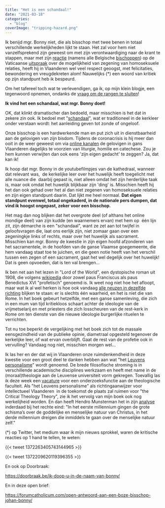 ```yaml
---
title: "Het is een schandaal!"
date: "2021-03-18"
categories: 
  - "blog"
coverImage: "tripping-hazard.png"
---
```


Ik benijd mgr. Bonny niet, die als bisschop met twee benen in totaal verschillende werkelijkheden lijkt te staan. Het zal voor hem niet vanzelfsprekend zijn geweest om met zijn verontwaardiging naar de krant te stappen, maar met zijn [reactie](https://www.standaard.be/cnt/dmf20210316_98069552) (namens alle Belgische [bischoppen](https://twitter.com/DeKerpelGeert/status/1372164473948102656?s=20)) op de Vaticaanse [uitspraak](https://www.mariabode.nl/vaticaan/vaticaan-zegt-nee-tegen-homozegeningen/) over de mogelijkheid van zegening van homoseksuele relaties, heeft hij in Vlaanderen wel veel respect geoogst, met felicitaties, bewondering en vreugdekreten alom! Nauwelijks (\*) een woord van kritiek op zijn standpunt heb ik bespeurd.

Om het tafereel toch wat te verlevendigen, ga ik, op mijn klein blogje, een tegenwoord opnemen, ondanks de [vraag om de rangen te sluiten](https://www.youtube.com/watch?v=mkS-sxP2Txg&ab_channel=DeKathedraalAntwerpen)!

**Ik vind het een schandaal, wat mgr. Bonny doet!** 

OK, dat klinkt dramatischer dan bedoeld, maar misschien is het dat in zekere zin ook. Ik bedoel met "[schandaal](/blog/schandalig-geloof/)", wat er traditioneel in de kerkleer onder verstaan wordt: het aanleiding geven tot zonde of ongeloof. 

Onze bisschop is een hardwerkende man en put zich uit in dienstbaarheid aan de gelovigen van zijn bisdom. Tijdens de coronacrisis is hij meer dan ooit in de weer geweest om via [online kanalen](https://www.youtube.com/channel/UCoBsBL5PSYnOKZVwu2r0Drg) de gelovigen in gans Vlaanderen dagelijks te voorzien van liturgie, homilie en catechese. Zou je hem kunnen verwijten dan ook eens 'zijn eigen gedacht' te zeggen? Ja, dat kan ik! 

Ik hoop dat mgr. Bonny in de youtubefilmpjes van de kathedraal, wanneer dat relevant was,  de kerkelijke leer over het huwelijk heeft toegelicht met alle nuance die  daarbij gepast is, niet alleen omdat het zijn herderlijke taak is, maar ook omdat het huwelijk blijkbaar zijn 'ding' is. Misschien heeft hij het dan ook gehad over het al dan niet zegenen van homoseksuele relaties en zijn eigen standpunt daarin. Dat lijkt me heel normaal. **Dat eigen standpunt evenwel, totaal ongekaderd, in de nationale pers dumpen, dat vind ik hoogst ongepast, zeker voor een bisschop.** 

Het mag dan nog blijken dat het overgrote deel (of althans het online mondige deel) van zijn kudde (en waarnemers ervan) met hem op  één lijn zit, zijn démarche is een "schandaal", want ze zet aan tot twijfel in geloofsvragen die, laat ons eerlijk zijn, niet zomaar gaan over een zegeningkje links of rechts, maar over het huwelijk als sacrament. Misschien kan mgr. Bonny de kwestie in zijn eigen hoofd afzonderen van het sacramentele, in de hoofden van de ganse Vlaamse goegemeente, die hem vandaag staat toe te juichen, en die geen notie heeft van het verschil tussen een zegen of een sacrament, gaat het wel degelijk over het huwelijk! Dat is geen opvoeden, dat is ten val brengen...

Ik ben net aan het lezen in "Lord of the World", een dystopische roman uit 1908, die volgens [wikipedia](https://en.wikipedia.org/wiki/Lord_of_the_World) door zowel paus Franciscus als paus Benedictus XVI "profetisch" genoemd is. Ik weet nog niet hoe het afloopt, maar wat ik al wel herken is hoe ook vandaag [alle neuzen in dezelfde richting](https://doorbraak.be/en-plots-werd-de-driekleur-een-regenboogvlag/) blijken te staan: er is slechts één waarheid, en het is niet die van Rome. In het boek gebeurt hetzelfde, met een ganse samenleving, die zich in een mum van tijd kritiekloos schaart achter de ideologie van de vrijmetselarij en met priesters die zich losscheuren van de rest-kerk in Rome om ten dienste van die nieuwe ideologie burgerlijke rituelen te verrichten. 

Tot nu toe beperkt de vergelijking met het boek zich tot de massale eensgezindheid van de publieke opinie, diametraal opgesteld tegenover de kerkelijke leer, of wat ervan overblijft. Gaat de rest van de profetie ook in vervulling? Vandaag nog niet, misschien morgen wel...

Ik las her en der dat wij in Vlaanderen onze ruimdenkendheid in deze kwestie voor een groot deel te danken hebben aan wat "het [Leuvens personalisme](https://www.kuleuven.be/thomas/page/personalisme/)" wordt genoemd. De brede filosofische stroming is in verschillende academische disciplines werkzaam en heeft met name in de (moraal)theologie aan de Leuvense universiteit vorm gekregen. Toevallig las ik deze week een [vacature](https://theo.kuleuven.be/apps/jobopportunities/#job1981) voor een onderzoeksfunctie aan de theologische faculteit. Als "het Leuvens personalisme" als richtingaanwijzer voor intellectueel Vlaanderen  in de toekomst de plaats zal ruimen voor "the Critical Theology Theory", zie ik het vervolg van mijn boek ook nog werkelijheid worden. En dan heeft Hendro Munsterman het in zijn [analyse](https://www.nd.nl/geloof/katholiekinside/1025164/bij-zegenen-homorelaties-valt-logica-in-katholieke-kijk-op-seks) inderdaad bij het rechte eind: "In het eerste millennium gingen de grote schisma’s over de goddelijke en menselijke natuur van Christus, in het derde millennium dreigen die inmiddels te gaan over de menselijke natuur zelf."

(\*) op Twitter, het medium waar ik mijn nieuws sprokkel, waren de kritische reacties op 1 hand te tellen, te weten:

{{< tweet 1372263405743144965 >}}

{{< tweet 1372209620119396355 >}}

En ook op Doorbraak:

https://doorbraak.be/ik-doop-u-in-de-naam-van-bonny/

En in deze open brief:

https://forumcatholicum.com/open-antwoord-aan-een-boze-bisschop-johan-bonny/
